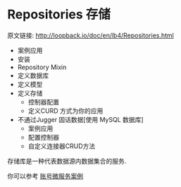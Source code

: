 # Repositories 存储

原文链接: <http://loopback.io/doc/en/lb4/Repositories.html>

- 案例应用
- 安装
- Repository Mixin
- 定义数据库
- 定义模型
- 定义存储
  - 控制器配置
  - 定义CURD 方式为你的应用
- 不通过Jugger 固话数据[使用 MySQL 数据库]
  - 案例应用
  - 配置控制器
  - 自定义连接器CRUD方法

存储库是一种代表数据源内数据集合的服务.

你可以参考 [账号微服务案例](https://github.com/strongloop/loopback4-example-microservices/tree/master/services/account)

